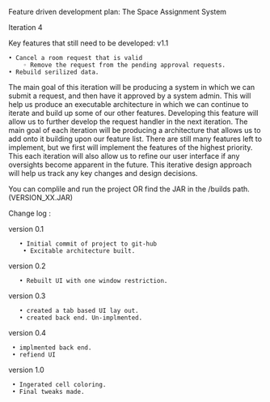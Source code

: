 Feature driven development plan:
The Space Assignment System 

Iteration 4

Key features that still need to be developed:  v1.1

  
    • Cancel a room request that is valid 
        ◦ Remove the request from the pending approval requests. 
	• Rebuild serilized data.


The main goal of this iteration will be producing a system in which we can submit a request, and then have it approved by a system admin. This will help us produce an executable architecture in which we can continue to iterate and build up some of our other features. Developing this feature will allow us to further develop the request handler in the next iteration. The main goal of each iteration will be producing a architecture that allows us to add onto it building upon our feature list. There are still many features left to implement, but we first will implement the features of the highest priority. This each iteration will also allow us to refine our user interface if any oversights become apparent in the future. This iterative design approach will help us track any key changes and design decisions. 

You can complile and run the project OR find the JAR in the /builds path. (VERSION_XX.JAR)

Change log : 
 
version 0.1

	   • Initial commit of project to git-hub
    	• Excitable architecture built. 
      
version 0.2

	   • Rebuilt UI with one window restriction.
	   
version 0.3

	   • created a tab based UI lay out.
	   • created back end. Un-implmented.
	   
version 0.4

	 • implmented back end.
	 • refiend UI
	 
version 1.0

	 • Ingerated cell coloring.
	 • Final tweaks made. 
	